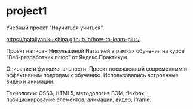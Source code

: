 # project1
Учебный проект "Научиться учиться".

https://nataliyanikulshina.github.io/how-to-learn-plus/

Проект написан Никульшиной Наталией в рамках обучения на курсе "Веб-разработчик плюс" от Яндекс.Практикум.

Описание и функциональности:
Проект посвященный современным и эффективным подходам к обучению. Использовались встроенные видео и анимации.

Технологии:
CSS3,
HTML5,
методология БЭМ,
flexbox,
позиционирование элементов,
анимации,
видео, iframe.

